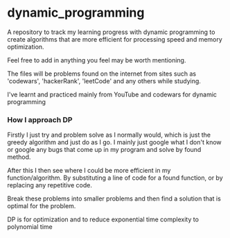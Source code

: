 # dynamic_programming

A repository to track my learning progress with dynamic programming to create algorithms that are more efficient for processing speed and memory optimization.

Feel free to add in anything you feel may be worth mentioning.

The files will be problems found on the internet from sites such as 'codewars', 'hackerRank', 'leetCode' and any others while studying.

I've learnt and practiced mainly from YouTube and codewars for dynamic programming

### How I approach DP 

Firstly I just try and problem solve as I normally would, which
is just the greedy algorithm and just do as I go. 
I mainly just google what I don't know or google any bugs that come up in my program and solve by found method.

After this I then see where I could be more efficient in my function/algorithm. By substituting a line of code for a found function,
or by replacing any repetitive code.

Break these problems into smaller problems and then find a solution that is optimal for the problem.

DP is for optimization and to reduce exponential time complexity to polynomial time
